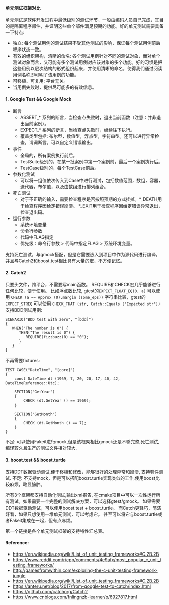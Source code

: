 #### 单元测试框架对比
单元测试是软件开发过程中最低级别的测试环节，一般由编码人员自己完成，其目的是隔离程序部件，并证明这些单个部件满足预期的功能。好的单元测试需要具备一下特点:
- 独立: 每个测试用例的测试结果不受其他测试的影响，保证每个测试用例前后程序状态一致。
- 有效的组织架构，清晰的命名: 各个测试用例针对不同的测试对象，而对单个测试对象而言，又可能有多个测试用例对应该对象的多个功能。好的习惯是把这些用例以层次结构的形式组织起来，并使用清晰的命名，使得我们通过阅读用例名称即可明了该用例的功能。
- 可移植、可复用: 平台无关。
- 当用例失败时，提供尽可能多的有效信息。

#### 1. Google Test && Google Mock
- 断言
    - ASSERT_* 系列的断言，当检查点失败时，退出当前函数（注意：并非退出当前案例）。 
    - EXPECT_* 系列的断言，当检查点失败时，继续往下执行。
    - 覆盖类型包括: 布尔型，数值型，浮点型，字符串型。还可以进行异常检查，谓词断言。可以自定义错误输出。
- 事件
    - 全局的，所有案例执行前后。
    - TestSuite级别的，在某一批案例中第一个案例前，最后一个案例执行后。
    - TestCase级别的，每个TestCase前后。
- 参数化测试
    - 可以将一组值依次传入到Case中进行测试，包括数值范围，数组，容器，迭代器，布尔值，以及由数组进行排列组合。
- 死亡测试
    - 对于不正确的输入，需要检查程序是否按照预期的方式挂掉。*_DEATH用于检查程序因给定错误崩溃。 *_EXIT用于检查程序因给定错误异常退出，检查退出码。
- 运行参数
    - 系统环境变量
    - 命令行参数
    - 代码中FLAG指定
    - 优先级：命令行参数 > 代码中指定FLAG > 系统环境变量。

支持死亡测试，与gmock搭配，但是它需要嵌入到项目中作为源代码进行编译，并且与Catch2和boost.test相比具有大量的宏，不方便记忆。

#### 2. Catch2
只要头文件，跨平台，不需要写main函数。
REQUIRE和CHECK宏几乎能够进行任何比较，便于使用。
比如浮点数比较, gtest的`EXPECT_FLOAT_EQ(0, a)` 可以使用 `CHECK (a == Approx (0).margin (some_eps))`
字符串比较，gtest的 `EXPECT_STREQ` 可以使用 `CHECK_THAT (str, Catch::Equals ("Expected str"))`
支持BDD测试用例:
```
SCENARIO("BDD test with zero", "[bdd]")
{
   WHEN("The number is 0") {
      THEN("The result is 0") {
         REQUIRE(fizzbuzz(0) == "0");
      }
   }
}
```
不再需要fixtures: 
```
TEST_CASE("DateTime", "[core]")
{
    const DateTime dt (1969, 7, 20, 20, 17, 40, 42, DateTimeReference::Utc);

    SECTION("GetYear")
    {
        CHECK (dt.GetYear () == 1969);
    }

    SECTION("GetMonth")
    {
        CHECK (dt.GetMonth () == 7);
    }
}
```
不足: 可以使用Fakeit进行mock,但是该框架相比gmock还是不够完整,死亡测试, 编译较久且生产的测试文件相对较大.

#### 3. boost.test && boost.turtle
支持DDT数据驱动测试,便于移植和修改，能够很好的处理异常和崩溃, 支持套件测试. 
不足: 不支持mock，但是可以搭配boost.turtle实现类似的工作,使用boost比较麻烦，略显臃肿。


所有3个框架都支持自动化测试,输出xml报告, 在cmake项目中可以一次性运行所有测试。如果需要一个完整的测试解决方案，可以选择gtest/gmock。 如果需要DDT数据驱动测试，可以使用boost.test + boost.turtle。 而Catch更轻巧，简洁好看，如果只想使用一堆单元测试，可以考虑它。 甚至可以将它与boost.turtle或者Fakeit集成在一起，但有点麻烦。

第一个链接是各个单元测试框架的支持特性汇总表。
#### Reference:
- https://en.wikipedia.org/wiki/List_of_unit_testing_frameworks#C.2B.2B
- https://www.reddit.com/r/cpp/comments/4e9afx/most_popular_c_unit_testing_frameworks/
- http://gamesfromwithin.com/exploring-the-c-unit-testing-framework-jungle
- https://en.wikipedia.org/wiki/List_of_unit_testing_frameworks#C.2B.2B
- https://anteru.net/blog/2017/from-google-test-to-catch/index.html
- https://github.com/catchorg/Catch2
- https://www.cnblogs.com/fnlingnzb-learner/p/6927817.html
